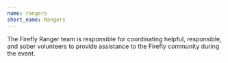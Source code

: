 ```yaml
---
name: rangers
short_name: Rangers
---
```


The Firefly Ranger team is responsible for coordinating helpful, responsible, and sober volunteers to provide assistance to the Firefly community during the event.
